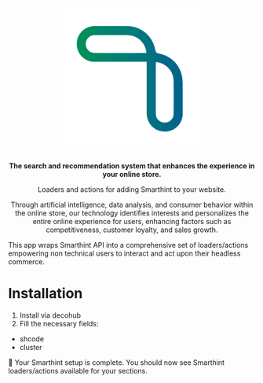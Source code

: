 <h1>
  <p align="center">
    <a href="https://www.smarthint.co/">
      <img alt="Smarthint" src="https://raw.githubusercontent.com/IncognitaDev/apps/smarthint/smarthint/logo.png" width="280" />
    </a>
  </p>
</h1>

<p align="center">
  <strong>
    The search and recommendation system that enhances the experience in your online store.
  </strong>
</p>
<p align="center">
  Loaders and actions for adding Smarthint to your website.
</p>

<p align="center">
Through artificial intelligence, data analysis, and consumer behavior within the online store, our technology identifies interests and personalizes the entire online experience for users, enhancing factors such as competitiveness, customer loyalty, and sales growth.
  
This app wraps Smarthint API into a comprehensive set of loaders/actions
empowering non technical users to interact and act upon their headless commerce.

</p>

# Installation

1. Install via decohub
2. Fill the necessary fields:
 - shcode
 - cluster

🎉 Your Smarthint setup is complete. You should now see Smarthint
loaders/actions available for your sections.
